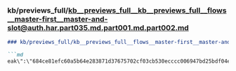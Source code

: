 ### kb/previews_full/kb__previews_full__kb__previews_full__flows__master-first__master-and-slot@auth.har.part035.md.part001.md.part002.md

```md
### kb/previews_full/kb__previews_full__flows__master-first__master-and-slot@auth.har.part035.md.part001.md (part 002)

```md
eak\":\"684ce81efc60a5b64e283871d37675702cf03cb530ecccc006947bd25bdf04ee\",\"strong\":\"acfb272d
```

```

```
